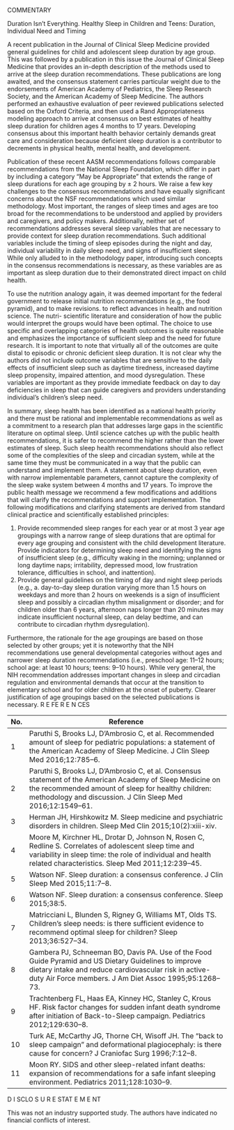 COMMENTARY

Duration Isn’t Everything. Healthy Sleep in Children and Teens: Duration, Individual Need and Timing

A recent publication in the Journal of Clinical Sleep Medicine provided general guidelines for child and adolescent sleep duration by age group. This was followed by a publication in this issue the Journal of Clinical Sleep Medicine that provides an in-depth description of the methods used to arrive at the sleep duration recommendations. These publications are long awaited, and the consensus statement carries particular weight due to the endorsements of American Academy of Pediatrics, the Sleep Research Society, and the American Academy of Sleep Medicine. The authors performed an exhaustive evaluation of peer reviewed publications selected based on the Oxford Criteria, and then used a Rand Appropriateness modeling approach to arrive at consensus on best estimates of healthy sleep duration for children ages 4 months to 17 years. Developing consensus about this important health behavior certainly demands great care and consideration because deficient sleep duration is a contributor to decrements in physical health, mental health, and development.

Publication of these recent AASM recommendations follows comparable recommendations from the National Sleep Foundation, which differ in part by including a category “May be Appropriate” that extends the range of sleep durations for each age grouping by ± 2 hours. We raise a few key challenges to the consensus recommendations and have equally significant concerns about the NSF recommendations which used similar methodology. Most important, the ranges of sleep times and ages are too broad for the recommendations to be understood and applied by providers and caregivers, and policy makers. Additionally, neither set of recommendations addresses several sleep variables that are necessary to provide context for sleep duration recommendations. Such additional variables include the timing of sleep episodes during the night and day, individual variability in daily sleep need, and signs of insufficient sleep. While only alluded to in the methodology paper, introducing such concepts in the consensus recommendations is necessary, as these variables are as important as sleep duration due to their demonstrated direct impact on child health.

To use the nutrition analogy again, it was deemed important for the federal government to release initial nutrition recommendations (e.g., the food pyramid), and to make revisions. to reflect advances in health and nutrition science. The nutri- scientific literature and consideration of how the public would interpret the groups would have been optimal. The choice to use specific and overlapping categories of health outcomes is quite reasonable and emphasizes the importance of sufficient sleep and the need for future research. It is important to note that virtually all of the outcomes are quite distal to episodic or chronic deficient sleep duration. It is not clear why the authors did not include outcome variables that are sensitive to the daily effects of insufficient sleep such as daytime tiredness, increased daytime sleep propensity, impaired attention, and mood dysregulation. These variables are important as they provide immediate feedback on day to day deficiencies in sleep that can guide caregivers and providers understanding individual’s children’s sleep need.

In summary, sleep health has been identified as a national health priority and there must be rational and implementable recommendations as well as a commitment to a research plan that addresses large gaps in the scientific literature on optimal sleep. Until science catches up with the public health recommendations, it is safer to recommend the higher rather than the lower estimates of sleep. Such sleep health recommendations should also reflect some of the complexities of the sleep and circadian system, while at the same time they must be communicated in a way that the public can understand and implement them. A statement about sleep duration, even with narrow implementable parameters, cannot capture the complexity of the sleep wake system between 4 months and 17 years. To improve the public health message we recommend a few modifications and additions that will clarify the recommendations and support implementation. The following modifications and clarifying statements are derived from standard clinical practice and scientifically established principles:

1. Provide recommended sleep ranges for each year or at most 3 year age groupings with a narrow range of sleep durations that are optimal for every age grouping and consistent with the child development literature. Provide indicators for determining sleep need and identifying the signs of insufficient sleep (e.g., difficulty waking in the morning; unplanned or long daytime naps; irritability, depressed mood, low frustration tolerance, difficulties in school, and inattention).
2. Provide general guidelines on the timing of day and night sleep periods (e.g., a. day-to-day sleep duration varying more than 1.5 hours on weekdays and more than 2 hours on weekends is a sign of insufficient sleep and possibly a circadian rhythm misalignment or disorder; and for children older than 6 years, afternoon naps longer than 20 minutes may indicate insufficient nocturnal sleep, can delay bedtime, and can contribute to circadian rhythm dysregulation).

Furthermore, the rationale for the age groupings are based on those selected by other groups; yet it is noteworthy that the NIH recommendations use general developmental categories without ages and narrower sleep duration recommendations (i.e., preschool age: 11–12 hours; school age: at least 10 hours; teens: 9–10 hours). While very general, the NIH recommendation addresses important changes in sleep and circadian regulation and environmental demands that occur at the transition to elementary school and for older children at the onset of puberty. Clearer justification of age groupings based on the selected publications is necessary. R E FE R E N CES

| No. | Reference |
|-----|-----------|
| 1   | Paruthi S, Brooks LJ, D’Ambrosio C, et al. Recommended amount of sleep for pediatric populations: a statement of the American Academy of Sleep Medicine. J Clin Sleep Med 2016;12:785–6. |
| 2   | Paruthi S, Brooks LJ, D’Ambrosio C, et al. Consensus statement of the American Academy of Sleep Medicine on the recommended amount of sleep for healthy children: methodology and discussion. J Clin Sleep Med 2016;12:1549–61. |
| 3   | Herman JH, Hirshkowitz M. Sleep medicine and psychiatric disorders in children. Sleep Med Clin 2015;10(2):xiii-xiv. |
| 4   | Moore M, Kirchner HL, Drotar D, Johnson N, Rosen C, Redline S. Correlates of adolescent sleep time and variability in sleep time: the role of individual and health related characteristics. Sleep Med 2011;12:239–45. |
| 5   | Watson NF. Sleep duration: a consensus conference. J Clin Sleep Med 2015;11:7–8. |
| 6   | Watson NF. Sleep duration: a consensus conference. Sleep 2015;38:5. |
| 7   | Matricciani L, Blunden S, Rigney G, Williams MT, Olds TS. Children’s sleep needs: is there sufficient evidence to recommend optimal sleep for children? Sleep 2013;36:527–34. |
| 8   | Gambera PJ, Schneeman BO, Davis PA. Use of the Food Guide Pyramid and US Dietary Guidelines to improve dietary intake and reduce cardiovascular risk in active-duty Air Force members. J Am Diet Assoc 1995;95:1268–73. |
| 9   | Trachtenberg FL, Haas EA, Kinney HC, Stanley C, Krous HF. Risk factor changes for sudden infant death syndrome after initiation of Back-to-Sleep campaign. Pediatrics 2012;129:630–8. |
| 10  | Turk AE, McCarthy JG, Thorne CH, Wisoff JH. The “back to sleep campaign” and deformational plagiocephaly: is there cause for concern? J Craniofac Surg 1996;7:12–8. |
| 11  | Moon RY. SIDS and other sleep-related infant deaths: expansion of recommendations for a safe infant sleeping environment. Pediatrics 2011;128:1030–9. |

D I SCLO S U R E STAT E M E NT

This was not an industry supported study. The authors have indicated no financial conflicts of interest. 